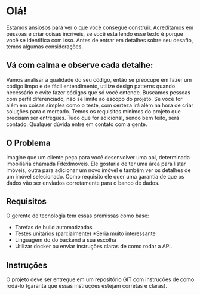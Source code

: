 
Olá!
======

Estamos ansiosos para ver o que você consegue construir. Acreditamos em pessoas e criar coisas incríveis, se você está lendo esse texto é porque você se identifica com isso. Antes de entrar em detalhes sobre seu desafio, temos algumas considerações.

Vá com calma e observe cada detalhe:
-------
Vamos analisar a qualidade do seu código, então se preocupe em fazer um código limpo e de fácil entendimento, utilize design patterns quando necessário e evite fazer códigos que só você entende.
Buscamos pessoas com perfil diferenciado, não se limite ao escopo do projeto. Se você for além em coisas simples como o teste, com certeza irá além na hora de criar soluções para o mercado.
Temos os requisitos mínimos do projeto que precisam ser entregues. Tudo que for adicional, sendo bem feito, será contado. Qualquer dúvida entre em contato com a gente.

O Problema
-----
Imagine que um cliente peça para você desenvolver uma api, determinada imobiliária chamada FdexImoveis. Ele gostaria de ter uma área para listar imóveis, outra para adicionar um novo imóvel e também ver os detalhes de um imóvel selecionado. Como requisito ele quer uma garantia de que os dados vão ser enviados corretamente para o banco de dados.

Requisitos
-----
O gerente de tecnologia tem essas premissas como base:

- Tarefas de build automatizadas
- Testes unitários (parcialmente) *Seria muito interessante
- Linguagem do do backend a sua escolha
- Utilizar docker ou enviar instruções claras de como rodar a API.

Instruções
-----
O projeto deve ser entregue em um repositório GIT com instruções de como rodá-lo (garanta que essas instruções estejam corretas e claras).

